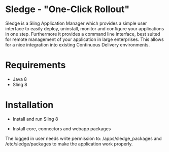Sledge - "One-Click Rollout"
============================

Sledge is a Sling Application Manager which provides a simple user interface to easily deploy, uninstall, monitor and configure your applications in one step. 
Furthermore it provides a command line interface, best suited for remote management of your application in large enterprises. This allows for a nice integration into existing Continuous Delivery environments.


# Requirements

* Java 8
* Sling 8


# Installation

* Install and run Sling 8

* Install core, connectors and webapp packages

The logged in user needs write permission to: /apps/sledge_packages and /etc/sledge/packages to make the application work properly.
